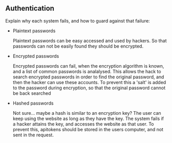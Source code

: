 ## Authentication
Explain why each system fails, and how to guard against that failure:
- Plaintext passwords

    Plaintext passwords can be easy accessed and used by hackers. So that passwords can not be easily found they should be encrypted.

- Encrypted passwords

    Encrypted passwords can fail, when the encryption algorithm is known, and a list of common passwords is analalysed. This allows the hack to
    search encrypted passwords in order to find the original password, and then the hacker can use these accounts. To prevent this a 'salt'
    is added to the password during encryption, so that the original password cannot be back searched

- Hashed passwords

    Not sure... maybe a hash is similar to an encryption key? The user can keep using the website as long as they have the key. The system fails
    if a hacker attains the key, and accesses the website as that user. To prevent this, apitokens should be stored in the users computer, and not
    sent in the request.

